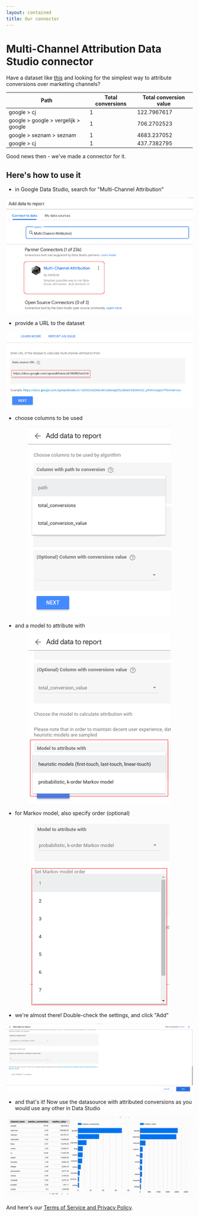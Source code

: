 ```yaml
---
layout: contained
title: Our connector
---
```

# Multi-Channel Attribution Data Studio connector

Have a dataset  like <a href="https://docs.google.com/spreadsheets/d/1EDlGZnst2nkLHHoSkexejZ0SJbNeO-EB0WG5Z_y9AFA/" target="_blank">this</a> and looking for the simplest way to attribute conversions over marketing channels?

<div>
<table class="table table-striped table-borderless table-hover">
  <thead>
    <tr>
      <th scope="col">Path</th>
      <th scope="col">Total conversions</th>
      <th scope="col">Total conversion value</th>
    </tr>
  </thead>
  <tbody>
    <tr><td>google > cj</td><td>1</td><td>122.7967617</td></tr>
    <tr><td>google > google > vergelijk > google</td><td>1</td><td>706.2702523</td></tr>
    <tr><td>google > seznam > seznam</td><td>1</td><td>4683.237052</td></tr>
    <tr><td>google > cj</td><td>1</td><td>437.7382795</td></tr>
    <!-- <tr><td>google > exponea > google > exponea</td><td>1</td><td>2018.351625</td></tr> -->
  </tbody>
</table>
</div>

Good news then - we've made a connector for it.

## Here's how to use it

<div class="action-item"><ul><li>
in Google Data Studio, search for "Multi-Channel Attribution"
</li></ul></div>

<div style="text-align: center">
  <img src="img/hello.png" class="our-connector">
</div>

<div class="action-item"><ul><li>
provide a URL to the dataset
</li></ul></div>

<div style="text-align: center">
  <img src="img/url.png" class="our-connector">
</div>

<div class="action-item"><ul><li>
choose columns to be used
</li></ul></div>

<div style="text-align: center">
  <img src="img/path.png" class="our-connector">
</div>

<div class="action-item"><ul><li>
and a model to attribute with
</li></ul></div>

<div style="text-align: center">
  <img src="img/model.png" class="our-connector">
</div>

<div class="action-item"><ul><li>
for Markov model, also specify order (optional)
</li></ul></div>

<div style="text-align: center">
  <img src="img/order.png" class="our-connector">
</div>

<div class="action-item"><ul><li>
we're almost there!  Double-check the settings, and click "Add"
</li></ul></div>

<div style="text-align: center">
  <img src="img/almost.png" class="our-connector">
</div>

<div class="action-item"><ul><li>
and that's it!  Now use the datasource with attributed conversions as you would use any other in Data Studio
</li></ul></div>

<div style="text-align: center">
  <img src="img/dash.png" class="our-connector">
</div>

And here's our <a href="/tos-and-privacy.html">Terms of Service and Privacy Policy</a>.
